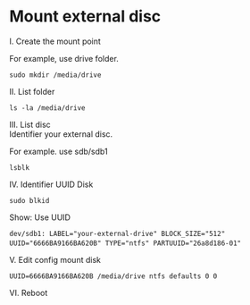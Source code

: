 # Mount external disc

I. Create the mount point

For example, use drive folder.

`sudo mkdir /media/drive`

II. List folder

`ls -la /media/drive`

III. List disc  
Identifier your external disc.

For example. use sdb/sdb1

`lsblk`

IV. Identifier UUID Disk

`sudo blkid`

Show: Use UUID

`dev/sdb1: LABEL="your-external-drive" BLOCK_SIZE="512" UUID="6666BA9166BA620B" TYPE="ntfs" PARTUUID="26a8d186-01"`  

V. Edit config mount disk

`UUID=6666BA9166BA620B /media/drive ntfs defaults 0 0`

VI. Reboot